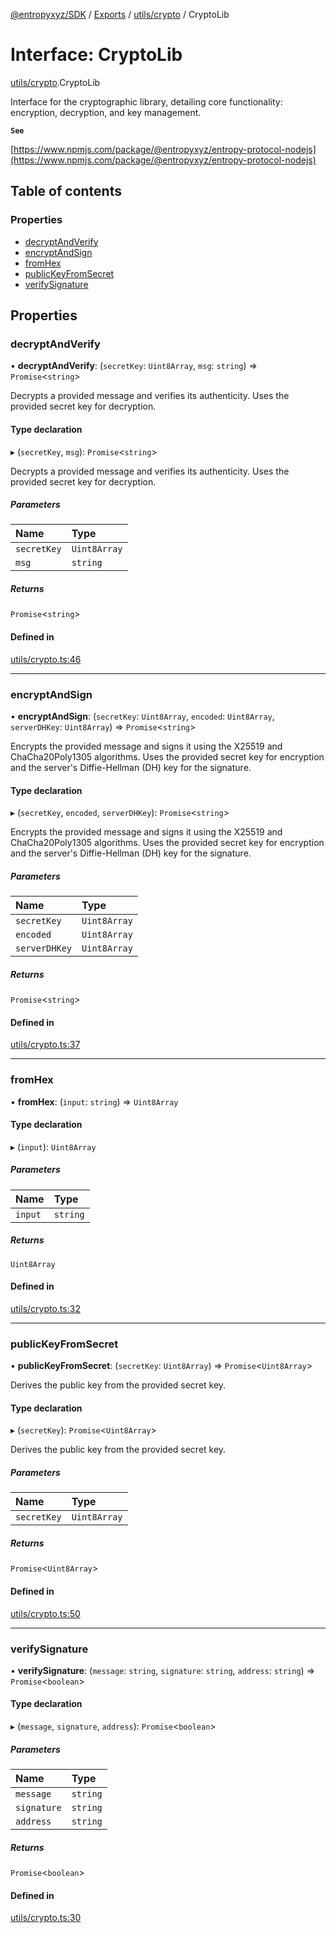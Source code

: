 [@entropyxyz/SDK](../README.md) / [Exports](../modules.md) / [utils/crypto](../modules/utils_crypto.md) / CryptoLib

# Interface: CryptoLib

[utils/crypto](../modules/utils_crypto.md).CryptoLib

Interface for the cryptographic library, detailing core functionality: encryption, decryption, and key management.

**`See`**

[https://www.npmjs.com/package/@entropyxyz/entropy-protocol-nodejs](https://www.npmjs.com/package/@entropyxyz/entropy-protocol-nodejs)

## Table of contents

### Properties

- [decryptAndVerify](utils_crypto.CryptoLib.md#decryptandverify)
- [encryptAndSign](utils_crypto.CryptoLib.md#encryptandsign)
- [fromHex](utils_crypto.CryptoLib.md#fromhex)
- [publicKeyFromSecret](utils_crypto.CryptoLib.md#publickeyfromsecret)
- [verifySignature](utils_crypto.CryptoLib.md#verifysignature)

## Properties

### decryptAndVerify

• **decryptAndVerify**: (`secretKey`: `Uint8Array`, `msg`: `string`) => `Promise`\<`string`\>

Decrypts a provided message and verifies its authenticity.
Uses the provided secret key for decryption.

#### Type declaration

▸ (`secretKey`, `msg`): `Promise`\<`string`\>

Decrypts a provided message and verifies its authenticity.
Uses the provided secret key for decryption.

##### Parameters

| Name | Type |
| :------ | :------ |
| `secretKey` | `Uint8Array` |
| `msg` | `string` |

##### Returns

`Promise`\<`string`\>

#### Defined in

[utils/crypto.ts:46](https://github.com/entropyxyz/SDK/blob/1c426d7/src/utils/crypto.ts#L46)

___

### encryptAndSign

• **encryptAndSign**: (`secretKey`: `Uint8Array`, `encoded`: `Uint8Array`, `serverDHKey`: `Uint8Array`) => `Promise`\<`string`\>

Encrypts the provided message and signs it using the X25519 and ChaCha20Poly1305 algorithms.
Uses the provided secret key for encryption and the server's Diffie-Hellman (DH) key for the signature.

#### Type declaration

▸ (`secretKey`, `encoded`, `serverDHKey`): `Promise`\<`string`\>

Encrypts the provided message and signs it using the X25519 and ChaCha20Poly1305 algorithms.
Uses the provided secret key for encryption and the server's Diffie-Hellman (DH) key for the signature.

##### Parameters

| Name | Type |
| :------ | :------ |
| `secretKey` | `Uint8Array` |
| `encoded` | `Uint8Array` |
| `serverDHKey` | `Uint8Array` |

##### Returns

`Promise`\<`string`\>

#### Defined in

[utils/crypto.ts:37](https://github.com/entropyxyz/SDK/blob/1c426d7/src/utils/crypto.ts#L37)

___

### fromHex

• **fromHex**: (`input`: `string`) => `Uint8Array`

#### Type declaration

▸ (`input`): `Uint8Array`

##### Parameters

| Name | Type |
| :------ | :------ |
| `input` | `string` |

##### Returns

`Uint8Array`

#### Defined in

[utils/crypto.ts:32](https://github.com/entropyxyz/SDK/blob/1c426d7/src/utils/crypto.ts#L32)

___

### publicKeyFromSecret

• **publicKeyFromSecret**: (`secretKey`: `Uint8Array`) => `Promise`\<`Uint8Array`\>

Derives the public key from the provided secret key.

#### Type declaration

▸ (`secretKey`): `Promise`\<`Uint8Array`\>

Derives the public key from the provided secret key.

##### Parameters

| Name | Type |
| :------ | :------ |
| `secretKey` | `Uint8Array` |

##### Returns

`Promise`\<`Uint8Array`\>

#### Defined in

[utils/crypto.ts:50](https://github.com/entropyxyz/SDK/blob/1c426d7/src/utils/crypto.ts#L50)

___

### verifySignature

• **verifySignature**: (`message`: `string`, `signature`: `string`, `address`: `string`) => `Promise`\<`boolean`\>

#### Type declaration

▸ (`message`, `signature`, `address`): `Promise`\<`boolean`\>

##### Parameters

| Name | Type |
| :------ | :------ |
| `message` | `string` |
| `signature` | `string` |
| `address` | `string` |

##### Returns

`Promise`\<`boolean`\>

#### Defined in

[utils/crypto.ts:30](https://github.com/entropyxyz/SDK/blob/1c426d7/src/utils/crypto.ts#L30)

